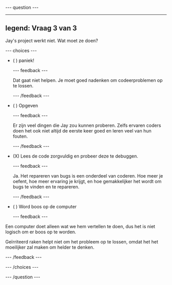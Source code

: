 
--- question ---

---
legend: Vraag 3 van 3
---

Jay's project werkt niet. Wat moet ze doen?

--- choices ---

- ( ) paniek!

  --- feedback ---

  Dat gaat niet helpen. Je moet goed nadenken om codeerproblemen op te lossen.

  --- /feedback ---

- ( ) Opgeven

  --- feedback ---

  Er zijn veel dingen die Jay zou kunnen proberen. Zelfs ervaren coders doen het ook niet altijd de eerste keer goed en leren veel van hun fouten.

  --- /feedback ---

- (X) Lees de code zorgvuldig en probeer deze te debuggen.

  --- feedback ---

  Ja. Het repareren van bugs is een onderdeel van coderen. Hoe meer je oefent, hoe meer ervaring je krijgt, en hoe gemakkelijker het wordt om bugs te vinden en te repareren.

  --- /feedback ---

- ( ) Word boos op de computer

  --- feedback ---

Een computer doet alleen wat we hem vertellen te doen, dus het is niet logisch om er boos op te worden.

Geïrriteerd raken helpt niet om het probleem op te lossen, omdat het het moeilijker zal maken om helder te denken.

  --- /feedback ---

--- /choices ---

--- /question ---
